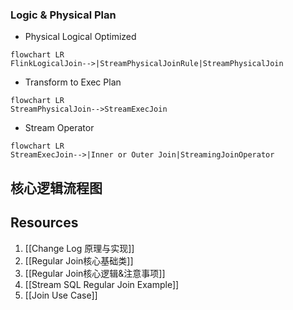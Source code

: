 ### Logic & Physical Plan

- Physical Logical Optimized
```mermaid
flowchart LR
FlinkLogicalJoin-->|StreamPhysicalJoinRule|StreamPhysicalJoin
```
- Transform to Exec Plan
```mermaid
flowchart LR
StreamPhysicalJoin-->StreamExecJoin
```
- Stream Operator
```mermaid
flowchart LR
StreamExecJoin-->|Inner or Outer Join|StreamingJoinOperator
```
## 核心逻辑流程图

## Resources
1. [[Change Log 原理与实现]]
2. [[Regular Join核心基础类]]
3. [[Regular Join核心逻辑&注意事项]]
4. [[Stream SQL Regular Join Example]]
5. [[Join Use Case]]